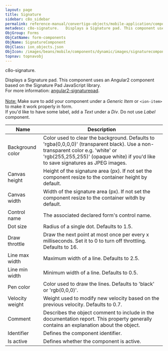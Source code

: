 ```yaml
---
layout: page
title: Signature
sidebar: c8o_sidebar
permalink: reference-manual/convertigo-objects/mobile-application/components/form-components/signature/
metadesc: c8o-signature.   Displays a Signature pad. This component uses an Angular2 component based on the Signature Pad JavaScript library. For more informati
ObjGroup: Forms
ObjCatName: form-components
ObjName: SignatureComponent
ObjClass: ion_objects.json
ObjIcon: /images/beans/mobile/components/dynamic/images/signaturecomponent_color_32x32.png
topnav: topnavobj
---
```

c8o-signature. <br/>

 Displays a Signature pad. This component uses an Angular2 component based on the Signature Pad JavaScript library.<br/>
For more information: <a href='https://www.npmjs.com/package/angular2-signaturepad'>angular2-signaturepad</a>.<br/>
<br/>
<span class='orangetwinsoft'><u>Note:</u></span> Make sure to add your component under a <i>Generic Item</i> or <code>&lt;ion-item&gt;</code> to make it work properly in form.<br/>
If you'd like to have some label, add a <i>Text</i> under a <i>Div</i>. Do not use <i>Label</i> component.

Name | Description 
--- | ---
Background color | Color used to clear the background. Defaults to 'rgba(0,0,0,0)' (transparent black). Use a non-transparent color e.g. 'white' or 'rgb(255,255,255)' (opaque white) if you'd like to save signatures as JPEG images.
Canvas height | Height of the signature area (px). If not set the component resize to the container height by default.
Canvas width | Width of the signature area (px). If not set the component resize to the container witdh by default.
Control name | The associated declared form's control name.
Dot size | Radius of a single dot. Defaults to 1.5.
Draw throttle | Draw the next point at most once per every x milliseconds. Set it to 0 to turn off throttling. Defaults to 16.
Line max width | Maximum width of a line. Defaults to 2.5.
Line min width | Minimum width of a line. Defaults to 0.5.
Pen color | Color used to draw the lines. Defaults to 'black' or 'rgb(0,0,0)'.
Velocity weight | Weight used to modify new velocity based on the previous velocity. Defaults to 0.7.
Comment | Describes the object comment to include in the documentation report.  This property generally contains an explanation about the object. 
Identifier | Defines the component identifier.  
Is active | Defines whether the component is active. 

